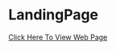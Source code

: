 # LandingPage
<a href = "https://trusting-edison-594651.netlify.app">Click Here To View Web Page</a>

